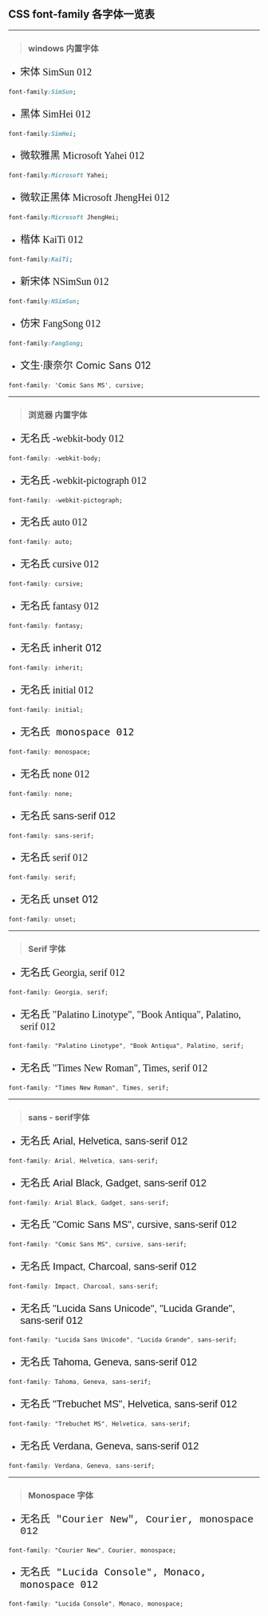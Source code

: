 ## CSS font-family 各字体一览表

---

> ### windows 内置字体


- <p class="family" style="font-family:SimSun">宋体 SimSun 012</p>

```css
font-family:SimSun;
```

- <p class="family" style="font-family:SimHei">黑体 SimHei 012</p>

```css
font-family:SimHei;
```

- <p class="family" style="font-family:Microsoft Yahei">微软雅黑 Microsoft Yahei 012</p>

```css
font-family:Microsoft Yahei;
```

- <p class="family" style="font-family:Microsoft JhengHei">微软正黑体 Microsoft JhengHei 012</p>

```css
font-family:Microsoft JhengHei;
```

- <p class="family" style="font-family:KaiTi">楷体 KaiTi 012</p>

```css
font-family:KaiTi;
```

- <p class="family" style="font-family:NSimSun">新宋体 NSimSun 012</p>

```css
font-family:NSimSun;
```

- <p class="family" style="font-family:FangSong">仿宋 FangSong 012</p>

```css
font-family:FangSong;
```

- <p class="family" style="Comic Sans MS', cursive">文生·康奈尔 Comic Sans 012</p>

```css
font-family: 'Comic Sans MS', cursive;
```

---

> ### 浏览器 内置字体

- <p class="family" style="font-family: -webkit-body;">无名氏 -webkit-body 012</p>

```css
font-family: -webkit-body;
```

- <p class="family" style="font-family: -webkit-pictograph;">无名氏 -webkit-pictograph 012</p>

```css
font-family: -webkit-pictograph;
```

- <p class="family" style="font-family: auto;">无名氏 auto 012</p>

```css
font-family: auto;
```

- <p class="family" style="font-family: cursive;">无名氏 cursive 012</p>

```css
font-family: cursive;
```

- <p class="family" style="font-family: fantasy;">无名氏 fantasy 012</p>

```css
font-family: fantasy;
```


- <p class="family" style="font-family: inherit;">无名氏 inherit 012</p>

```css
font-family: inherit;
```


- <p class="family" style="font-family: initial;">无名氏 initial 012</p>

```css
font-family: initial;
```


- <p class="family" style="font-family: monospace;">无名氏 monospace 012</p>

```css
font-family: monospace;
```

- <p class="family" style="font-family: none;">无名氏 none 012</p>

```css
font-family: none;
```


- <p class="family" style="font-family: sans-serif;">无名氏 sans-serif 012</p>

```css
font-family: sans-serif;
```


- <p class="family" style="font-family: serif;">无名氏 serif 012</p>

```css
font-family: serif;
```


- <p class="family" style="font-family: unset;">无名氏 unset 012</p>

```css
font-family: unset;
```

---

> ### Serif 字体

- <p class="family" style="font-family: Georgia, serif;">无名氏 Georgia, serif 012</p>

```css
font-family: Georgia, serif;
```

- <p class="family" style="font-family: 'Palatino Linotype', 'Book Antiqua', Palatino, serif;">无名氏 "Palatino Linotype", "Book Antiqua", Palatino, serif 012</p>

```css
font-family: "Palatino Linotype", "Book Antiqua", Palatino, serif;
```

- <p class="family" style="font-family: 'Times New Roman', Times, serif">无名氏 "Times New Roman", Times, serif 012</p>

```css
font-family: "Times New Roman", Times, serif;
```

---

> ### sans - serif字体

- <p class="family" style="font-family: Arial, Helvetica, sans-serif;">无名氏 Arial, Helvetica, sans-serif 012</p>

```css
font-family: Arial, Helvetica, sans-serif;
```

- <p class="family" style="font-family: Arial Black, Gadget, sans-serif;">无名氏 Arial Black, Gadget, sans-serif 012</p>

```css
font-family: Arial Black, Gadget, sans-serif;
```

- <p class="family" style="font-family: 'Comic Sans MS', cursive, sans-serif;">无名氏 "Comic Sans MS", cursive, sans-serif 012</p>

```css
font-family: "Comic Sans MS", cursive, sans-serif;
```

- <p class="family" style="font-family: Impact, Charcoal, sans-serif;">无名氏 Impact, Charcoal, sans-serif 012</p>

```css
font-family: Impact, Charcoal, sans-serif;
```

- <p class="family" style="font-family: 'Lucida Sans Unicode', 'Lucida Grande', sans-serif;">无名氏 "Lucida Sans Unicode", "Lucida Grande", sans-serif 012</p>

```css
font-family: "Lucida Sans Unicode", "Lucida Grande", sans-serif;
```

- <p class="family" style="font-family: Tahoma, Geneva, sans-serif;">无名氏 Tahoma, Geneva, sans-serif 012</p>

```css
font-family: Tahoma, Geneva, sans-serif;
```

- <p class="family" style="font-family: 'Trebuchet MS', Helvetica, sans-serif;">无名氏 "Trebuchet MS", Helvetica, sans-serif 012</p>

```css
font-family: "Trebuchet MS", Helvetica, sans-serif;
```

- <p class="family" style="font-family: Verdana, Geneva, sans-serif;">无名氏 Verdana, Geneva, sans-serif 012</p>

```css
font-family: Verdana, Geneva, sans-serif;
```

---

> ### Monospace 字体

- <p class="family" style="font-family: 'Courier New', Courier, monospace;">无名氏 "Courier New", Courier, monospace 012</p>

```css
font-family: "Courier New", Courier, monospace;
```

- <p class="family" style="font-family: 'Lucida Console', Monaco, monospace;">无名氏 "Lucida Console", Monaco, monospace 012</p>

```css
font-family: "Lucida Console", Monaco, monospace;
```


<style>
    .family{
        font-size:20px;
    }
</style>